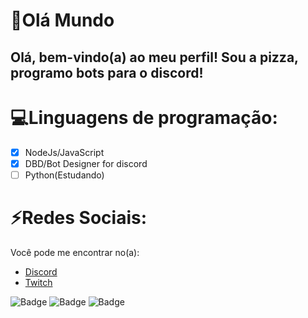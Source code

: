 # :wave:Olá Mundo

## Olá, bem-vindo(a) ao meu perfil! Sou a pizza, programo bots para o discord!
 
:computer:Linguagens de programação:
=================

- [x] NodeJs/JavaScript
- [x] DBD/Bot Designer for discord
- [ ] Python(Estudando)

:zap:Redes Sociais:
=================
Você pode me encontrar no(a):

- [Discord](https://discord.gg/SZtV2g9amn)
- [Twitch](https://www.twitch.tv/pizza_deboa)





![Badge](https://img.shields.io/badge/servidor%3A-discord-blue)
![Badge](https://img.shields.io/badge/canal%3A-twittch-blueviolet)
![Badge](https://img.shields.io/badge/meu%20bot%3A-pizzabot-yellow)
